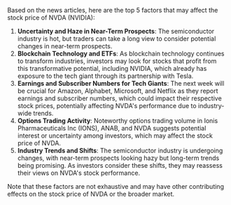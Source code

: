 Based on the news articles, here are the top 5 factors that may affect the stock price of NVDA (NVIDIA):

1. **Uncertainty and Haze in Near-Term Prospects**: The semiconductor industry is hot, but traders can take a long view to consider potential changes in near-term prospects.
2. **Blockchain Technology and ETFs**: As blockchain technology continues to transform industries, investors may look for stocks that profit from this transformative potential, including NVIDIA, which already has exposure to the tech giant through its partnership with Tesla.
3. **Earnings and Subscriber Numbers for Tech Giants**: The next week will be crucial for Amazon, Alphabet, Microsoft, and Netflix as they report earnings and subscriber numbers, which could impact their respective stock prices, potentially affecting NVDA's performance due to industry-wide trends.
4. **Options Trading Activity**: Noteworthy options trading volume in Ionis Pharmaceuticals Inc (IONS), ANAB, and NVDA suggests potential interest or uncertainty among investors, which may affect the stock price of NVDA.
5. **Industry Trends and Shifts**: The semiconductor industry is undergoing changes, with near-term prospects looking hazy but long-term trends being promising. As investors consider these shifts, they may reassess their views on NVDA's stock performance.

Note that these factors are not exhaustive and may have other contributing effects on the stock price of NVDA or the broader market.